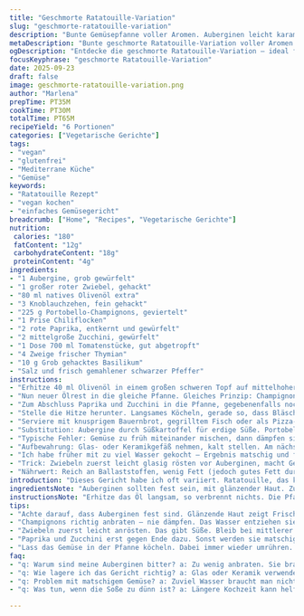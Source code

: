 ```yaml
---
title: "Geschmorte Ratatouille-Variation"
slug: "geschmorte-ratatouille-variation"
description: "Bunte Gemüsepfanne voller Aromen. Auberginen leicht karamellisiert, Paprika und Zucchini knackig. Knoblauch aromatisch, Thymian frisch und würzig. Helle Champignons ersetzt durch Portobello für mehr Tiefe. Tomatenstücke sämig, Basilikum zum Schluss als nussiges Finale. Fleischfreies Gericht, glutenfrei und ohne Milchprodukte. Viel Öl zum Anbraten, aber sparsam auf helle Öle setzen. Ungefähre Zeiten, genau auf Textur achten. Wichtige Schritte: Röstaromen entwickeln, Gemüse nicht matschig kochen. Klassiker neu gedacht mit persönlicher Note. "
metaDescription: "Bunte geschmorte Ratatouille-Variation voller Aromen und Techniken. Ein festliches Gemüsegericht, ideal für jeden Anlass."
ogDescription: "Entdecke die geschmorte Ratatouille-Variation – ideal für Gemüsefreunde mit einer explosiven Mischung aus Aromen und Farben."
focusKeyphrase: "geschmorte Ratatouille-Variation"
date: 2025-09-23
draft: false
image: geschmorte-ratatouille-variation.png
author: "Marlena"
prepTime: PT35M
cookTime: PT30M
totalTime: PT65M
recipeYield: "6 Portionen"
categories: ["Vegetarische Gerichte"]
tags:
- "vegan"
- "glutenfrei"
- "Mediterrane Küche"
- "Gemüse"
keywords:
- "Ratatouille Rezept"
- "vegan kochen"
- "einfaches Gemüsegericht"
breadcrumb: ["Home", "Recipes", "Vegetarische Gerichte"]
nutrition: 
 calories: "180"
 fatContent: "12g"
 carbohydrateContent: "18g"
 proteinContent: "4g"
ingredients:
- "1 Aubergine, grob gewürfelt"
- "1 großer roter Zwiebel, gehackt"
- "80 ml natives Olivenöl extra"
- "3 Knoblauchzehen, fein gehackt"
- "225 g Portobello-Champignons, geviertelt"
- "1 Prise Chiliflocken"
- "2 rote Paprika, entkernt und gewürfelt"
- "2 mittelgroße Zucchini, gewürfelt"
- "1 Dose 700 ml Tomatenstücke, gut abgetropft"
- "4 Zweige frischer Thymian"
- "10 g Grob gehacktes Basilikum"
- "Salz und frisch gemahlener schwarzer Pfeffer"
instructions:
- "Erhitze 40 ml Olivenöl in einem großen schweren Topf auf mittelhoher Flamme. Hörst du das Zischen? Aubergine und Zwiebel dazu geben. Wichtig: Es soll deutlich brutzeln, damit die Aubergine leicht braun wird, sonst schmeckt sie fad. Salz und Pfeffer dazu, das hilft, Wasser zu ziehen und Geschmack aufzubauen. Nach 8 Minuten, wenn die Aubergine goldbraun und weich wird, Knoblauch einrühren. Noch 1 Minute mitrösten – nicht dunkler werden lassen, sonst wird er bitter. Alles in eine Schüssel geben."
- "Nun neuer Ölrest in die gleiche Pfanne. Gleiches Prinzip: Champignons mit prickelnden Chiliflocken anbraten. Pilze ziehen schnell von Wasser, verlieren Volumen. Es soll nicht matschig, sondern schön gebräunt sein. Den aromatischen Sud aufbewahren, am Ende gibt er Intensität. Auch das Champignon-Gemüse zum Auberginen-Mix legen."
- "Zum Abschluss Paprika und Zucchini in die Pfanne, gegebenenfalls noch etwas Öl. Höre auf das knackende Geräusch, wenn das Gemüse den Kontakt zur heißen Pfanne hat. Es darf rösten, aber nicht zu weich werden. Nach 5 Minuten die Auberginen-Champignon-Mischung zurück in den Topf. Tomaten und Thymianzweige dazu. Alles gut mischen."
- "Stelle die Hitze herunter. Langsames Köcheln, gerade so, dass Bläschen aufgehen. 17 bis 22 Minuten – mit dem Löffel schwenken, damit nichts am Boden klebt. Das Gemüse hat dann eine sämige Bindung und die Aromen verschmelzen. Thymianzweige entfernen. Mit dem frischen Basilikum bestreuen, noch einmal abschmecken. Basilikum zuletzt, sonst verliert es sein Aroma."
- "Serviere mit knusprigem Bauernbrot, gegrilltem Fisch oder als Pizza-Belag. Alternativ Pasta – aber Sauce nicht zu dünn machen, sonst verwässert es."
- "Substitution: Aubergine durch Süßkartoffel für erdige Süße. Portobello-Pilze geben Umami, können aber durch Shiitake ersetzt werden. Öl kann durch Avocado-Öl ausgetauscht werden bei höherem Rauchpunkt."
- "Typische Fehler: Gemüse zu früh miteinander mischen, dann dämpfen sie nur; nicht richtig anbraten – keine Röstaromen, geschweige Duft. Timing anpassen, immer zwischendrin kosten. Wer es pikant mag, mehr Chiliflocken direkt in die Tomatensauce geben."
- "Aufbewahrung: Glas- oder Keramikgefäß nehmen, kalt stellen. Am nächsten Tag durchziehen lassen, Aromen intensiver."
- "Ich habe früher mit zu viel Wasser gekocht – Ergebnis matschig und fade. Weniger, dafür langsamer. Beobachte Textur, nicht Zeit. Geräusche und Gerüche sind dein Ratgeber."
- "Trick: Zwiebeln zuerst leicht glasig rösten vor Auberginen, macht Geschmack runder. Knoblauch erst ganz zuletzt, sonst verbrennen."
- "Nährwert: Reich an Ballaststoffen, wenig Fett (jedoch gutes Fett durch Olivenöl), vitaminreich. Vegetarisch und vegan, allergikerfreundlich durch gluten- und laktosefreie Zutaten."
introduction: "Dieses Gericht habe ich oft variiert. Ratatouille, das klassische französische Gemüsegestöber, lebt von der richtigen Technik. Nicht einfach alles zufällig im Topf versenken, sondern Schichten an Geschmack aufbauen. Aubergine braucht Farbe, sonst bleibt sie lasch. Zwiebeln sorgen für Süße, die Pilze geben den erdigen Grundton, Paprika und Zucchini setzen frische Akzente. Tomaten dämpfen das Ganze ins Seidige. Frische Kräuter dann, kurz vor Schluss, bringen Frische und Lebendigkeit. Habe gemerkt, zu frühes Hinzufügen der Kräuter lässt alles muffig schmecken. In der Pfanne hört man das Gemüse sprechen, darin liegt die Kunst – hören, fühlen, riechen. Geduld ist die wichtigste Zutat."
ingredientsNote: "Auberginen sollten fest sein, mit glänzender Haut. Zu große Stücke lassen sie länger garen, zu kleine matschig. Zwiebeln müssen stabil sein, rote Zwiebeln geben eine süßere Note, lassen sich aber stärker karamellisieren als weiße. Portobello statt Champignons – kräftiger, besser zum Anbraten geeignet. Das Öl unbedingt kaltgepresstes natives Olivenöl extra, für den Geschmack und die Gesundheit. Barilla oder San Marzano Tomaten oder hochwertige Dosen aus Italien – damit der Geschmack nicht flach wird. Thymian frisch, nicht getrocknet – die ätherischen Öle entfallen sonst. Basilikum immer am Ende, hitzeempfindlich. Salz und Pfeffer nach Geschmack, besser nach dem Garprozess abschmecken. Alternativ kannst du etwas Balsamico-Essig für frische Säure geben."
instructionsNote: "Erhitze das Öl langsam, so verbrennt nichts. Die Pfanne ausreichend heiß, aber nicht rauchend. Auberginen sollten leicht golden, nicht schwarz werden; sonst bitter. Zwiebeln glasig und leicht süß – das dauert etwa 8 Minuten. Knoblauch nur kurz anrösten, weil er sonst bitter wird. Pilze richtig anbraten, nicht dünsten, sonst verlieren sie Geschmack und bleiben matschig. Paprika und Zucchini erst am Schluss – zu langes Kochen macht sie weich und farblos. Das Fleisch des Gemüses muss noch leicht bissfest sein. Wenn alles in der Pfanne ist, auf kleiner Flamme zugedeckt sanft köcheln lassen, das vermischt die Aromen. Dabei öfter umrühren, damit nichts anklebt. Vor dem Servieren prüfen, ob Salz und Pfeffer stimmen. Gefriert sich gut ein, auftauen langsam im Kühlschrank."
tips:
- "Achte darauf, dass Auberginen fest sind. Glänzende Haut zeigt Frische. Zu große Stücke brauchen länger – gleichmäßige Würfel erreichen Bissfestigkeit. Röstaromen sind wichtig. Anbraten bis goldbraun, nicht schwarz."
- "Champignons richtig anbraten – nie dämpfen. Das Wasser entziehen sie schnell, verlieren ihr Volumen. Ein knackiges Ergebnis ist entscheidend. Wenn sie matschig sind, fehlt der Geschmack. Immer das Geräusch beachten."
- "Zwiebeln zuerst leicht anrösten. Das gibt Süße. Bleib bei mittlerer Hitze. Knoblauch nur kurz dazu, sonst wird er bitter. Timing ist alles. Zu früh eingeben macht eine fade Mischung."
- "Paprika und Zucchini erst gegen Ende dazu. Sonst werden sie matschig und farblos. Ich beobachtete das viele Male. Knackig macht den Unterschied. Textur und Farbe müssen stimmen."
- "Lass das Gemüse in der Pfanne köcheln. Dabei immer wieder umrühren. Jedes Stück Kontakt – frische Aromen mischen. frisch abschmecken und Kräuter am Schluss dazu, damit sie ihr Aroma entfalten."
faq:
- "q: Warum sind meine Auberginen bitter? a: Zu wenig anbraten. Sie brauchen Farbe. Ist die Haut unansehnlich? Dann könnten sie alt sein. Immer frisch kaufen. Kontrolliere beim Einkauf."
- "q: Wie lagere ich das Gericht richtig? a: Glas oder Keramik verwenden. Decke gut ab. Kühlschrank ist optimal. Aromen intensivieren sich. Am nächsten Tag durchziehen lassen, nochmals aufwärmen, sanft."
- "q: Problem mit matschigem Gemüse? a: Zuviel Wasser braucht man nicht. Lieber etwas weniger. Timing anpassen und tatsächlich kosten. Es ist mit den Ohren zu hören, wie Gemüse gart."
- "q: Was tun, wenn die Soße zu dünn ist? a: Längere Kochzeit kann helfen. Oder einfach etwas Balsamico hinzufügen. Ausprobieren ist der Schlüssel. Menge steuern."

---
```

